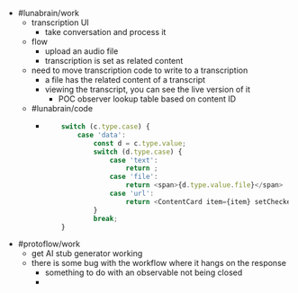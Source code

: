 - #lunabrain/work
	- transcription UI
		- take conversation and process it
	- flow
		- upload an audio file
		- transcription is set as related content
	- need to move transcription code to write to a transcription
		- a file has the related content of a transcript
		- viewing the transcript, you can see the live version of it
			- POC observer lookup table based on content ID
	- #lunabrain/code
		- ```typescript
		      switch (c.type.case) {
		          case 'data':
		              const d = c.type.value;
		              switch (d.type.case) {
		                  case 'text':
		                      return ;
		                  case 'file':
		                      return <span>{d.type.value.file}</span>
		                  case 'url':
		                      return <ContentCard item={item} setChecked={setChecked} />;
		              }
		              break;
		      }
		  ```
- #protoflow/work
	- get AI stub generator working
	- there is some bug with the workflow where it hangs on the response
		- something to do with an observable not being closed
		-